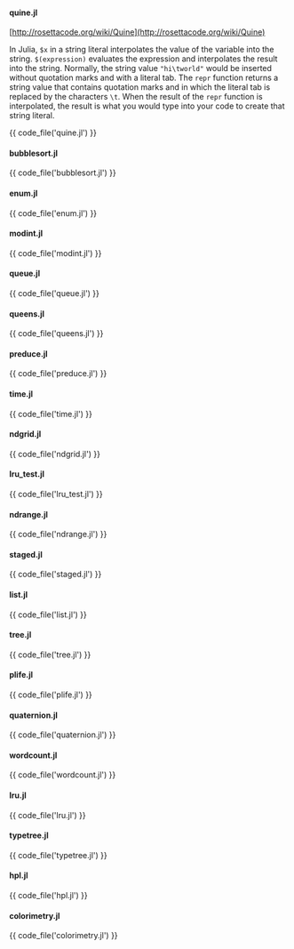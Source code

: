 #### quine.jl

[http://rosettacode.org/wiki/Quine](http://rosettacode.org/wiki/Quine)

In Julia, `$x` in a string literal interpolates the value of the variable into the string. `$(expression)` evaluates the expression and interpolates the result into the string. Normally, the string value `"hi\tworld"` would be inserted without quotation marks and with a literal tab. The `repr` function returns a string value that contains quotation marks and in which the literal tab is replaced by the characters `\t`. When the result of the `repr` function is interpolated, the result is what you would type into your code to create that string literal.

{{ code_file('quine.jl') }} 

#### bubblesort.jl

{{ code_file('bubblesort.jl') }} 

#### enum.jl

{{ code_file('enum.jl') }} 

#### modint.jl

{{ code_file('modint.jl') }} 

#### queue.jl

{{ code_file('queue.jl') }} 

#### queens.jl

{{ code_file('queens.jl') }} 

#### preduce.jl

{{ code_file('preduce.jl') }} 

#### time.jl

{{ code_file('time.jl') }} 

#### ndgrid.jl

{{ code_file('ndgrid.jl') }} 

#### lru_test.jl

{{ code_file('lru_test.jl') }} 

#### ndrange.jl

{{ code_file('ndrange.jl') }} 

#### staged.jl

{{ code_file('staged.jl') }} 

#### list.jl

{{ code_file('list.jl') }} 

#### tree.jl

{{ code_file('tree.jl') }} 

#### plife.jl

{{ code_file('plife.jl') }} 

#### quaternion.jl

{{ code_file('quaternion.jl') }} 

#### wordcount.jl

{{ code_file('wordcount.jl') }} 

#### lru.jl

{{ code_file('lru.jl') }} 

#### typetree.jl

{{ code_file('typetree.jl') }} 

#### hpl.jl

{{ code_file('hpl.jl') }} 

#### colorimetry.jl

{{ code_file('colorimetry.jl') }} 

